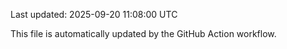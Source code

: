 Last updated: 2025-09-20 11:08:00 UTC

This file is automatically updated by the GitHub Action workflow.
